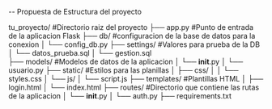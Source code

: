 --  Propuesta de Estructura del proyecto

tu_proyecto/              #Directorio raiz del proyecto
├── app.py                #Punto de entrada de la aplicacion Flask
├── db/                   #configuracion de la base de datos para la conexion
│   └── config_db.py
├── settings/             #Valores para prueba de la DB
│   └── datos_prueba.sql
│   └── gestion.sql  
├── models/               #Modelos de datos de la aplicacion
│   └── __init__.py
│   └── usuario.py
├── static/               #Estilos para las planillas
│   ├── css/
│   │   └── styles.css
│   └── js/
│       └── script.js
├── templates/            #Plantillas HTML
│   ├── login.html
│   └── index.html
├── routes/               #Directorio que contiene las rutas de la aplicacion
│   └── __init__.py
│   └── auth.py 
├── requirements.txt              
